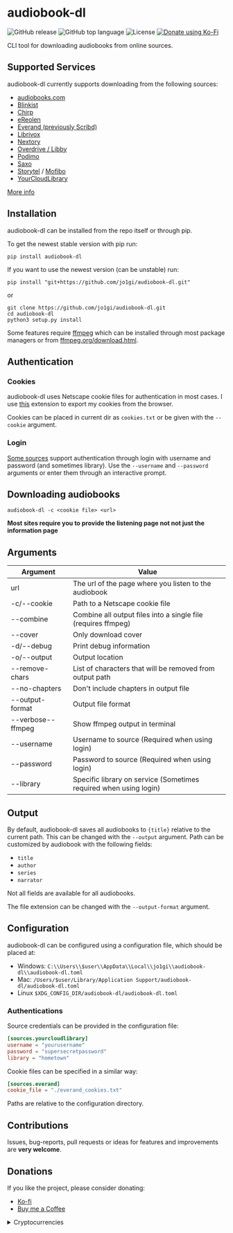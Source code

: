 # audiobook-dl
![GitHub release](https://img.shields.io/github/v/release/jo1gi/audiobook-dl)
![GitHub top language](https://img.shields.io/github/languages/top/jo1gi/audiobook-dl)
![License](https://img.shields.io/github/license/jo1gi/audiobook-dl)
[![Donate using Ko-Fi](https://img.shields.io/badge/donate-kofi-00b9fe?logo=ko-fi&logoColor=00b9fe)](https://ko-fi.com/jo1gi)

CLI tool for downloading audiobooks from online sources.

## Supported Services
audiobook-dl currently supports downloading from the following sources:
- [audiobooks.com](https://audiobooks.com)
- [Blinkist](https://www.blinkist.com)
- [Chirp](https://www.chirpbooks.com/)
- [eReolen](https://ereolen.dk)
- [Everand (previously Scribd)](https://everand.com)
- [Librivox](https://librivox.org)
- [Nextory](https://nextory.com)
- [Overdrive / Libby](https://www.overdrive.com/)
- [Podimo](https://podimo.com)
- [Saxo](https://saxo.com)
- [Storytel](https://www.storytel.com/) / [Mofibo](https://mofibo.com)
- [YourCloudLibrary](https://www.yourcloudlibrary.com/)

[More info](./supported_sites.md)

## Installation
audiobook-dl can be installed from the repo itself or through pip.

To get the newest stable version with pip run:
```shell
pip install audiobook-dl
```

If you want to use the newest version (can be unstable) run:
```shell
pip install "git+https://github.com/jo1gi/audiobook-dl.git"
```
or
```shell
git clone https://github.com/jo1gi/audiobook-dl.git
cd audiobook-dl
python3 setup.py install
```

Some features require [ffmpeg](https://ffmpeg.org/) which can be installed
through most package managers or from [ffmpeg.org/download.html](https://ffmpeg.org/download.html).

## Authentication

### Cookies
audiobook-dl uses Netscape cookie files for authentication in most cases. I use
[this](https://github.com/rotemdan/ExportCookies) extension to export my cookies
from the browser.

Cookies can be placed in current dir as `cookies.txt` or be given with the
`--cookie` argument.

### Login
[Some sources](./supported_sites.md) support authentication through login with
username and password (and sometimes library). Use the `--username` and
`--password` arguments or enter them through an interactive prompt.

## Downloading audiobooks
```shell
audiobook-dl -c <cookie file> <url>
```
**Most sites require you to provide the listening page not not just the
information page**

## Arguments

| Argument          | Value                                                             |
|-------------------|-------------------------------------------------------------------|
| url               | The url of the page where you listen to the audiobook             |
| -c/--cookie       | Path to a Netscape cookie file                                    |
| --combine         | Combine all output files into a single file (requires ffmpeg)     |
| --cover           | Only download cover                                               |
| -d/--debug        | Print debug information                                           |
| -o/--output       | Output location                                                   |
| --remove-chars    | List of characters that will be removed from output path          |
| --no-chapters     | Don't include chapters in output file                             |
| --output-format   | Output file format                                                |
| --verbose--ffmpeg | Show ffmpeg output in terminal                                    |
| --username        | Username to source (Required when using login)                    |
| --password        | Password to source (Required when using login)                    |
| --library         | Specific library on service (Sometimes required when using login) |

## Output
By default, audiobook-dl saves all audiobooks to `{title}` relative to the
current path. This can be changed with the `--output` argument. Path can be
customized by audiobook with the following fields:
- `title`
- `author`
- `series`
- `narrator`

Not all fields are available for all audiobooks.

The file extension can be changed with the `--output-format` argument.

## Configuration
audiobook-dl can be configured using a configuration file, which should be placed at:
- Windows: `C:\\Users\\$user\\AppData\\Local\\jo1gi\\audiobook-dl\\audiobook-dl.toml`
- Mac: `/Users/$user/Library/Application Support/audiobook-dl/audiobook-dl.toml`
- Linux `$XDG_CONFIG_DIR/audiobook-dl/audiobook-dl.toml`

### Authentications
Source credentials can be provided in the configuration file:
```toml
[sources.yourcloudlibrary]
username = "yourusername"
password = "supersecretpassword"
library = "hometown"
```

Cookie files can be specified in a similar way:
```toml
[sources.everand]
cookie_file = "./everand_cookies.txt"
```
Paths are relative to the configuration directory.

## Contributions
Issues, bug-reports, pull requests or ideas for features and improvements are
**very welcome**.

## Donations
If you like the project, please consider donating:
- [Ko-fi](https://ko-fi.com/jo1gi)
- [Buy me a Coffee](https://www.buymeacoffee.com/joakimholm)
<details>
<summary>Cryptocurrencies</summary>

- Bitcoin: bc1qrh8hcnw0fd22y7rmljlmrztwrz2nd5tqckrt44
- Bitcoin Cash: qp6rt9zx7tfyu9e4alxcn5yf4re5pfztvu8yx0rywh
- Dash: XfgopGkj4BBpuzsUvrbj9jenXUZ6dXsr3J
- Etherium: 0x8f5d2eb6d2a4d4615d2b9b1cfa28b4c5b9d18f9f
- Litecoin: ltc1qfz2936a04m2h7t0srxftygjrq759auav7ndfd3
- Monero: 853tLAbK5wQ93mdj884C31JGKBUEJCpM25gEjGGLnuVDc8PEDMJi6uC5Vcz9g37K2PeT8FY1bjEveUWqJXNPotFRLwLnn9a

</details>
